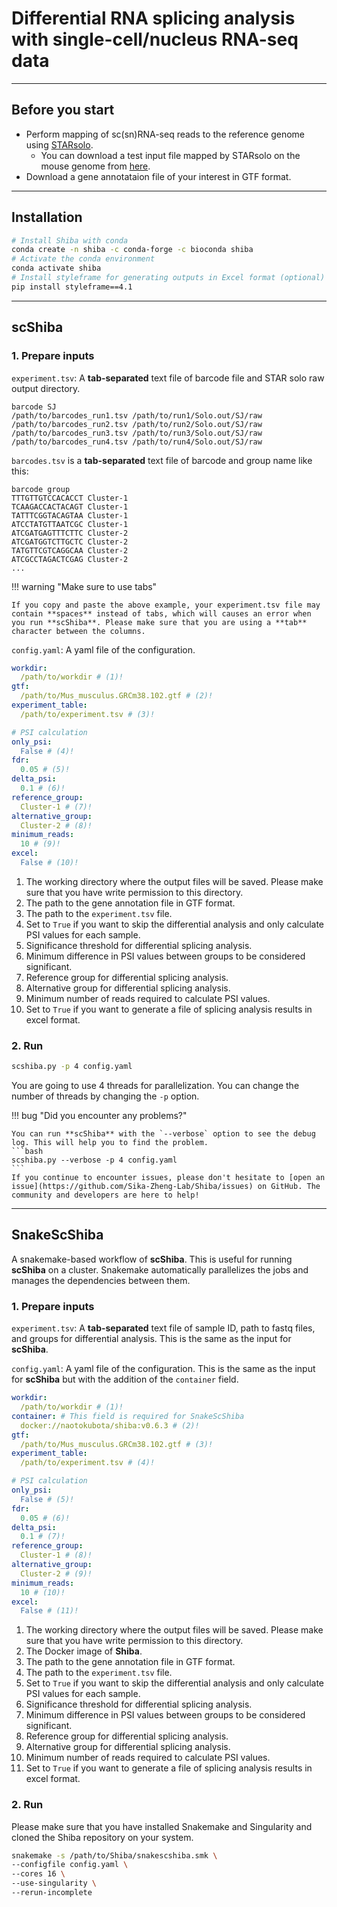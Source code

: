 # Differential RNA splicing analysis with single-cell/nucleus RNA-seq data

---

## Before you start

- Perform mapping of sc(sn)RNA-seq reads to the reference genome using [STARsolo](https://github.com/alexdobin/STAR/blob/master/docs/STARsolo.md).
    - You can download a test input file mapped by STARsolo on the mouse genome from [here](https://zenodo.org/records/14976391).
- Download a gene annotataion file of your interest in GTF format.

---

## Installation

``` bash
# Install Shiba with conda
conda create -n shiba -c conda-forge -c bioconda shiba
# Activate the conda environment
conda activate shiba
# Install styleframe for generating outputs in Excel format (optional)
pip install styleframe==4.1
```

---

## scShiba

### 1. Prepare inputs

`experiment.tsv`: A **tab-separated** text file of barcode file and STAR solo raw output directory.

``` text
barcode SJ
/path/to/barcodes_run1.tsv /path/to/run1/Solo.out/SJ/raw
/path/to/barcodes_run2.tsv /path/to/run2/Solo.out/SJ/raw
/path/to/barcodes_run3.tsv /path/to/run3/Solo.out/SJ/raw
/path/to/barcodes_run4.tsv /path/to/run4/Solo.out/SJ/raw
```

`barcodes.tsv` is a **tab-separated** text file of barcode and group name like this:

``` text
barcode group
TTTGTTGTCCACACCT Cluster-1
TCAAGACCACTACAGT Cluster-1
TATTTCGGTACAGTAA Cluster-1
ATCCTATGTTAATCGC Cluster-1
ATCGATGAGTTTCTTC Cluster-2
ATCGATGGTCTTGCTC Cluster-2
TATGTTCGTCAGGCAA Cluster-2
ATCGCCTAGACTCGAG Cluster-2
...
```

!!! warning "Make sure to use tabs"

    If you copy and paste the above example, your experiment.tsv file may contain **spaces** instead of tabs, which will causes an error when you run **scShiba**. Please make sure that you are using a **tab** character between the columns.

`config.yaml`: A yaml file of the configuration.

``` yaml
workdir:
  /path/to/workdir # (1)!
gtf:
  /path/to/Mus_musculus.GRCm38.102.gtf # (2)!
experiment_table:
  /path/to/experiment.tsv # (3)!

# PSI calculation
only_psi:
  False # (4)!
fdr:
  0.05 # (5)!
delta_psi:
  0.1 # (6)!
reference_group:
  Cluster-1 # (7)!
alternative_group:
  Cluster-2 # (8)!
minimum_reads:
  10 # (9)!
excel:
  False # (10)!
```

1. The working directory where the output files will be saved. Please make sure that you have write permission to this directory.
2. The path to the gene annotation file in GTF format.
3. The path to the `experiment.tsv` file.
4. Set to `True` if you want to skip the differential analysis and only calculate PSI values for each sample.
5. Significance threshold for differential splicing analysis.
6. Minimum difference in PSI values between groups to be considered significant.
7. Reference group for differential splicing analysis.
8. Alternative group for differential splicing analysis.
9. Minimum number of reads required to calculate PSI values.
10. Set to `True` if you want to generate a file of splicing analysis results in excel format.

### 2. Run

``` bash
scshiba.py -p 4 config.yaml
```

You are going to use 4 threads for parallelization. You can change the number of threads by changing the `-p` option.

!!! bug "Did you encounter any problems?"

	You can run **scShiba** with the `--verbose` option to see the debug log. This will help you to find the problem.
	```bash
	scshiba.py --verbose -p 4 config.yaml
	```
	If you continue to encounter issues, please don't hesitate to [open an issue](https://github.com/Sika-Zheng-Lab/Shiba/issues) on GitHub. The community and developers are here to help!

---

## SnakeScShiba

A snakemake-based workflow of **scShiba**. This is useful for running **scShiba** on a cluster. Snakemake automatically parallelizes the jobs and manages the dependencies between them.

### 1. Prepare inputs

`experiment.tsv`: A **tab-separated** text file of sample ID, path to fastq files, and groups for differential analysis. This is the same as the input for **scShiba**.

`config.yaml`: A yaml file of the configuration. This is the same as the input for **scShiba** but with the addition of the `container` field.

``` yaml
workdir:
  /path/to/workdir # (1)!
container: # This field is required for SnakeScShiba
  docker://naotokubota/shiba:v0.6.3 # (2)!
gtf:
  /path/to/Mus_musculus.GRCm38.102.gtf # (3)!
experiment_table:
  /path/to/experiment.tsv # (4)!

# PSI calculation
only_psi:
  False # (5)!
fdr:
  0.05 # (6)!
delta_psi:
  0.1 # (7)!
reference_group:
  Cluster-1 # (8)!
alternative_group:
  Cluster-2 # (9)!
minimum_reads:
  10 # (10)!
excel:
  False # (11)!
```

1. The working directory where the output files will be saved. Please make sure that you have write permission to this directory.
2. The Docker image of **Shiba**.
3. The path to the gene annotation file in GTF format.
4. The path to the `experiment.tsv` file.
5. Set to `True` if you want to skip the differential analysis and only calculate PSI values for each sample.
6. Significance threshold for differential splicing analysis.
7. Minimum difference in PSI values between groups to be considered significant.
8. Reference group for differential splicing analysis.
9. Alternative group for differential splicing analysis.
10. Minimum number of reads required to calculate PSI values.
11. Set to `True` if you want to generate a file of splicing analysis results in excel format.

### 2. Run

Please make sure that you have installed Snakemake and Singularity and cloned the Shiba repository on your system.

``` bash
snakemake -s /path/to/Shiba/snakescshiba.smk \
--configfile config.yaml \
--cores 16 \
--use-singularity \
--rerun-incomplete
```
